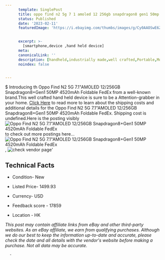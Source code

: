 ```yaml
---
      template: SinglePost
      title: oppo find n2 5g 7 1 amoled 12 256gb snapdragon8 gen1 50mp 4520mah foldable fedex
      status: Published
      date: '2023-02-11'
      featuredImage: 'https://i.ebayimg.com/thumbs/images/g/Cy0AAOSwE6ZjoCDd/s-l225.jpg'
       

      excerpt: >-
        [smartphone,device ,hand held device]
      meta:
      canonicalLink: ''
      description: [handheld,industrially made,well crafted,Portable,Mobile,Compact,Convenient,Lightweight,Maneuverable,Man-portable,Miniature,Carriable,Hand-held,Light,Holdable,Transportable,Mobile device,Pocket-sized,On-the-go,Wireless,Cordless,Compact size,Convenient size, smartphone,device ,hand held device]
      noindex: false
      

---
```

$
      Introducing th Oppo Find N2 5G 7.1"AMOLED 12/256GB Snapdragon8+Gen1 50MP 4520mAh Foldable FedEx from a well-known brand.This well crafted hand held device is sure to be a Attention-grabber in your home. [Click Here](https://www.ebay.com/itm/334671158894?hash=item4debf49e6e%3Ag%3ACy0AAOSwE6ZjoCDd&mkevt=1&mkcid=1&mkrid=711-53200-19255-0&campid=%253CePNCampaignId%253E&customid=%253CreferenceId%253E&toolid=10049) to read more to learn about the shipping costs and additional details for the Oppo Find N2 5G 7.1"AMOLED 12/256GB Snapdragon8+Gen1 50MP 4520mAh Foldable FedEx. Shipping cost is undefined.Here is the posting visibly ![Oppo Find N2 5G 7.1"AMOLED 12/256GB Snapdragon8+Gen1 50MP 4520mAh Foldable FedEx](https://i.ebayimg.com/thumbs/images/g/Cy0AAOSwE6ZjoCDd/s-l225.jpg) to check out more postings here... ![Oppo Find N2 5G 7.1"AMOLED 12/256GB Snapdragon8+Gen1 50MP 4520mAh Foldable FedEx](https://i.ebayimg.com/images/g/Cy0AAOSwE6ZjoCDd/s-l640.jpg), ![check vendor page](https://origin-galleryplus.ebayimg.com/ws/web/334671158894_2_0_1/225x225.jpg,https://origin-galleryplus.ebayimg.com/ws/web/334671158894_3_0_1/225x225.jpg)'

      

 ## Technical Facts 



     
      

 - Condition- New 


      

 - Listed Price- 1499.93 


      

 - Currency- USD 


      

 - Feedback score - 17859 


      

 - Location - HK 


      
      

 *_This post may contain affiliate links from eBay and other third-party websites. As an eBay affiliate, we earn from qualifying purchases. Although we do our best to keep the information up-to-date and accurate, please check the date and all details with the vendor's website before making a purchase. Not all data may be accurate._*




      -
